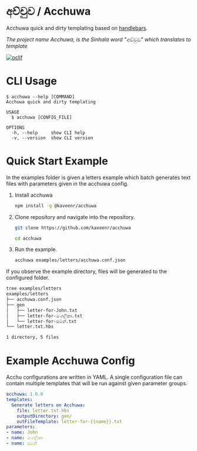 අච්චුව / Acchuwa
=======

Acchuwa quick and dirty templating based on [handlebars](https://handlebarsjs.com/guide/#simple-expressions).

*The project name Acchuwa, is the Sinhala word "අච්චුව" which translates to template*

[![oclif](https://img.shields.io/badge/cli-oclif-brightgreen.svg)](https://oclif.io)

# CLI Usage
```sh-session
$ acchuwa --help [COMMAND]
Acchuwa quick and dirty templating

USAGE
  $ acchuwa [CONFIG_FILE]

OPTIONS
  -h, --help     show CLI help
  -v, --version  show CLI version

```
# Quick Start Example
In the examples folder is given a letters example which batch generates text files with parameters given in the acchuwa config.

1. Install acchuwa
    ```sh
    npm install -g @kaveenr/acchuwa
    ```
2. Clone repository and navigate into the repository.
    ```sh
    git clone https://github.com/kaveenr/acchuwa

    cd acchuwa
    ```
3. Run the example.
    ```sh
    acchuwa examples/letters/acchuwa.conf.json
    ```
If you observe the example directory, files will be generated to the configured folder.
```sh
tree examples/letters 
examples/letters
├── acchuwa.conf.json
├── gen
│   ├── letter-for-John.txt
│   ├── letter-for-මංගලිකා.txt
│   └── letter-for-සමන්.txt
└── letter.txt.hbs

1 directory, 5 files
```
# Example Acchuwa Config
Acchu configurations are written in YAML. A single configuration file can contain multiple templates that will be run against given parameter groups.
```yaml 
acchuwa: 1.0.0
templates:
  Generate letters on Acchuwa:
    file: letter.txt.hbs
    outputDirectory: gen/
    outFileTemplate: letter-for-{{name}}.txt
parameters:
- name: John
- name: මංගලිකා
- name: සමන්

```
